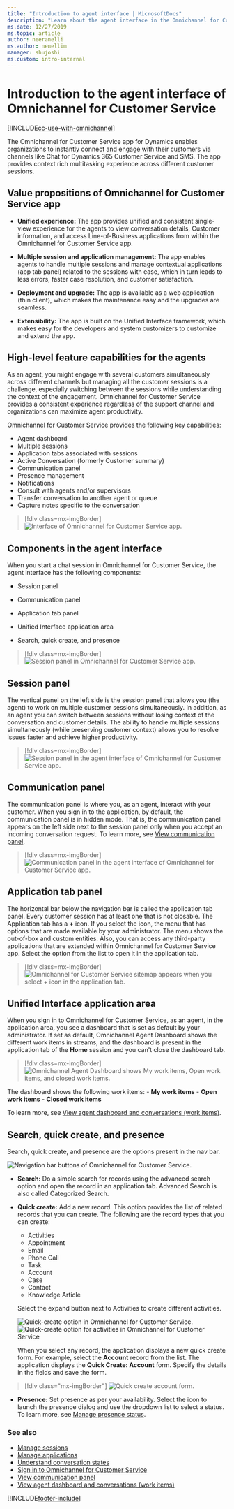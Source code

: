 ```yaml
---
title: "Introduction to agent interface | MicrosoftDocs"
description: "Learn about the agent interface in the Omnichannel for Customer Service app and the capabilities that it offers to agents."
ms.date: 12/27/2019
ms.topic: article
author: neeranelli
ms.author: nenellim
manager: shujoshi
ms.custom: intro-internal
---
```


# Introduction to the agent interface of Omnichannel for Customer Service

[!INCLUDE[cc-use-with-omnichannel](../includes/cc-use-with-omnichannel.md)]

The Omnichannel for Customer Service app for Dynamics enables organizations to instantly connect and engage with their customers via channels like Chat for Dynamics 365 Customer Service and SMS. The app provides context rich multitasking experience across different customer sessions.

## Value propositions of Omnichannel for Customer Service app

- **Unified experience:** The app provides unified and consistent single-view experience for the agents to view conversation details, Customer information, and access Line-of-Business applications from within the Omnichannel for Customer Service app.

- **Multiple session and application management:** The app enables agents to handle multiple sessions and manage contextual applications (app tab panel) related to the sessions with ease, which in turn leads to less errors, faster case resolution, and customer satisfaction.

- **Deployment and upgrade:** The app is available as a web application (thin client), which makes the maintenance easy and the upgrades are seamless.

- **Extensibility:** The app is built on the Unified Interface framework, which makes easy for the developers and system customizers to customize and extend the app.

## High-level feature capabilities for the agents

As an agent, you might engage with several customers simultaneously across different channels but managing all the customer sessions is a challenge, especially switching between the sessions while understanding the context of the engagement. Omnichannel for Customer Service provides a consistent experience regardless of the support channel and organizations can maximize agent productivity.

Omnichannel for Customer Service provides the following key capabilities:

- Agent dashboard
- Multiple sessions
- Application tabs associated with sessions
- Active Conversation (formerly Customer summary)
- Communication panel
- Presence management
- Notifications
- Consult with agents and/or supervisors
- Transfer conversation to another agent or queue
- Capture notes specific to the conversation

 > [!div class=mx-imgBorder]
 > ![Interface of Omnichannel for Customer Service app.](media/oceh-oc-agent-interface-tier1-dashboard.png "Interface of Omnichannel for Customer Service app") 

## Components in the agent interface

When you start a chat session in Omnichannel for Customer Service, the agent interface has the following components:

- Session panel

- Communication panel

- Application tab panel

- Unified Interface application area

- Search, quick create, and presence

 > [!div class=mx-imgBorder]
 > ![Session panel in Omnichannel for Customer Service app.](media/oceh-interface.png "Session panel in Omnichannel for Customer Service app") 


## Session panel

The vertical panel on the left side is the session panel that allows you (the agent) to work on multiple customer sessions simultaneously. In addition, as an agent you can switch between sessions without losing context of the conversation and customer details. The ability to handle multiple sessions simultaneously (while preserving customer context) allows you to resolve issues faster and achieve higher productivity.

 > [!div class=mx-imgBorder]
 > ![Session panel in the agent interface of Omnichannel for Customer Service app.](media/oceh-agent-interface-session-panel.png "Session panel in the agent interface of Omnichannel for Customer Service app")

## Communication panel

The communication panel is where you, as an agent, interact with your customer. When you sign in to the application, by default, the communication panel is in hidden mode. That is, the communication panel appears on the left side next to the session panel only when you accept an incoming conversation request. To learn more, see [View communication panel](oc-conversation-control.md).

 > [!div class=mx-imgBorder]
 > ![Communication panel in the agent interface of Omnichannel for Customer Service app.](media/oceh-communication-panel.png "Communication panel in Omnichannel for Customer Service app")

## Application tab panel

The horizontal bar below the navigation bar is called the application tab panel. Every customer session has at least one that is not closable. The Application tab has a **+** icon. If you select the icon, the menu that has options that are made available by your administrator. The menu shows the out-of-box and custom entities. Also, you can access any third-party applications that are extended within Omnichannel for Customer Service app. Select the option from the list to open it in the application tab.

> [!div class=mx-imgBorder]
> ![Omnichannel for Customer Service sitemap appears when you select + icon in the application tab.](media/oceh-agent-interface-sitemap.png "Omnichannel for Customer Service sitemap in the application tab")

## Unified Interface application area

 When you sign in to Omnichannel for Customer Service, as an agent, in the application area, you see a dashboard that is set as default by your administrator. If set as default, Omnichannel Agent Dashboard shows the different work items in streams, and the dashboard is present in the application tab of the **Home** session and you can't close the dashboard tab.

   > [!div class=mx-imgBorder]
   > ![Omnichannel Agent Dashboard shows My work items, Open work items, and closed work items.](media/oceh-agent-interface-oceh-dashboard.png "Omnichannel Agent Dashboard")

   The dashboard shows the following work items:
    - **My work items**
    - **Open work items**
    - **Closed work items**

   To learn more, see [View agent dashboard and conversations (work items)](oc-agent-dashboard.md).

## Search, quick create, and presence

   Search, quick create, and presence are the options present in the nav bar.

   ![Navigation bar buttons of Omnichannel for Customer Service.](media/oceh-navigation-bar-buttons.png "Navigation bar buttons of Omnichannel for Customer Service")

   - **Search:** Do a simple search for records using the advanced search option and open the record in an application tab. Advanced Search is also called Categorized Search.

   - **Quick create:** Add a new record. This option provides the list of related records that you can create. The following are the record types that you can create:
    
       - Activities
       - Appointment
       - Email
       - Phone Call
       - Task
       - Account
       - Case
       - Contact
       - Knowledge Article
    
     Select the expand button next to Activities to create different activities.
    
     ![Quick-create option in Omnichannel for Customer Service.](media/oceh-quick-create.png) ![Quick-create option for activities in Omnichannel for Customer Service](media/oceh-quick-create-activities.png)
    
     When you select any record, the application displays a new quick create form. For example, select the **Account** record from the list. The application displays the **Quick Create: Account** form. Specify the details in the fields and save the form.
    
   > [!div class="mx-imgBorder"]
   > ![Quick create account form.](media/oceh-quick-create-forms-account.png "Quick create account form")

   - **Presence:** Set presence as per your availability. Select the icon to launch the presence dialog and use the dropdown list to select a status. To learn more, see [Manage presence status](oc-manage-presence-status.md).

### See also

- [Manage sessions](oc-manage-sessions.md)
- [Manage applications](oc-manage-applications.md)
- [Understand conversation states](oc-conversation-state.md)
- [Sign in to Omnichannel for Customer Service](oc-sign-in-omnichannel.md)
- [View communication panel](oc-conversation-control.md)
- [View agent dashboard and conversations (work items)](oc-agent-dashboard.md)


[!INCLUDE[footer-include](../includes/footer-banner.md)]
